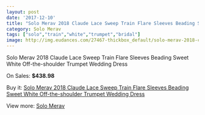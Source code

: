 ```yaml
---
layout: post
date: '2017-12-10'
title: "Solo Merav 2018 Claude Lace Sweep Train Flare Sleeves Beading Sweet White Off-the-shoulder Trumpet Wedding Dress"
category: Solo Merav
tags: ["solo","train","white","trumpet","bridal"]
image: http://img.eudances.com/27467-thickbox_default/solo-merav-2018-claude-lace-sweep-train-flare-sleeves-beading-sweet-white-off-the-shoulder-trumpet-wedding-dress.jpg
---
```

Solo Merav 2018 Claude Lace Sweep Train Flare Sleeves Beading Sweet White Off-the-shoulder Trumpet Wedding Dress

On Sales: **$438.98**
<a href="https://www.eudances.com/en/solo-merav/9166-solo-merav-2018-claude-lace-sweep-train-flare-sleeves-beading-sweet-white-off-the-shoulder-trumpet-wedding-dress.html"><amp-img layout="responsive" width="600" height="600" src="//img.eudances.com/27467-thickbox_default/solo-merav-2018-claude-lace-sweep-train-flare-sleeves-beading-sweet-white-off-the-shoulder-trumpet-wedding-dress.jpg" alt="Solo Merav 2018 Claude Lace Sweep Train Flare Sleeves Beading Sweet White Off-the-shoulder Trumpet Wedding Dress 0" /></a>
<a href="https://www.eudances.com/en/solo-merav/9166-solo-merav-2018-claude-lace-sweep-train-flare-sleeves-beading-sweet-white-off-the-shoulder-trumpet-wedding-dress.html"><amp-img layout="responsive" width="600" height="600" src="//img.eudances.com/27470-thickbox_default/solo-merav-2018-claude-lace-sweep-train-flare-sleeves-beading-sweet-white-off-the-shoulder-trumpet-wedding-dress.jpg" alt="Solo Merav 2018 Claude Lace Sweep Train Flare Sleeves Beading Sweet White Off-the-shoulder Trumpet Wedding Dress 1" /></a>
<a href="https://www.eudances.com/en/solo-merav/9166-solo-merav-2018-claude-lace-sweep-train-flare-sleeves-beading-sweet-white-off-the-shoulder-trumpet-wedding-dress.html"><amp-img layout="responsive" width="600" height="600" src="//img.eudances.com/27469-thickbox_default/solo-merav-2018-claude-lace-sweep-train-flare-sleeves-beading-sweet-white-off-the-shoulder-trumpet-wedding-dress.jpg" alt="Solo Merav 2018 Claude Lace Sweep Train Flare Sleeves Beading Sweet White Off-the-shoulder Trumpet Wedding Dress 2" /></a>
<a href="https://www.eudances.com/en/solo-merav/9166-solo-merav-2018-claude-lace-sweep-train-flare-sleeves-beading-sweet-white-off-the-shoulder-trumpet-wedding-dress.html"><amp-img layout="responsive" width="600" height="600" src="//img.eudances.com/27468-thickbox_default/solo-merav-2018-claude-lace-sweep-train-flare-sleeves-beading-sweet-white-off-the-shoulder-trumpet-wedding-dress.jpg" alt="Solo Merav 2018 Claude Lace Sweep Train Flare Sleeves Beading Sweet White Off-the-shoulder Trumpet Wedding Dress 3" /></a>

Buy it: [Solo Merav 2018 Claude Lace Sweep Train Flare Sleeves Beading Sweet White Off-the-shoulder Trumpet Wedding Dress](https://www.eudances.com/en/solo-merav/9166-solo-merav-2018-claude-lace-sweep-train-flare-sleeves-beading-sweet-white-off-the-shoulder-trumpet-wedding-dress.html "Solo Merav 2018 Claude Lace Sweep Train Flare Sleeves Beading Sweet White Off-the-shoulder Trumpet Wedding Dress")

View more: [Solo Merav](https://www.eudances.com/en/138-solo-merav "Solo Merav")